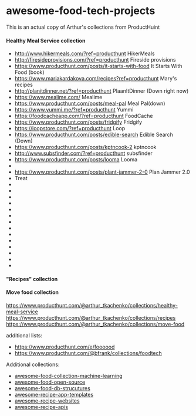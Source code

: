 # awesome-food-tech-projects

This is an actual copy of Arthur's collections from ProductHuint

#### Healthy Meal Service collection

- http://www.hikermeals.com/?ref=producthunt HikerMeals
- http://firesideprovisions.com/?ref=producthunt Fireside provisions
- https://www.producthunt.com/posts/it-starts-with-food It Starts With Food (book)
- https://www.mariakardakova.com/recipes?ref=producthunt Mary's recipes
- http://planitdinner.net/?ref=producthunt PlaanItDinner (Down right now)
- https://www.mealime.com/ Mealime
- https://www.producthunt.com/posts/meal-pal Meal Pal(down)
- https://www.yummi.me/?ref=producthunt Yummi
- https://foodcacheapp.com/?ref=producthunt FoodCache
- https://www.producthunt.com/posts/fridgify Fridgify
- https://loopstore.com/?ref=producthunt Loop
- https://www.producthunt.com/posts/edible-search Edible Search (Down)
- https://www.producthunt.com/posts/kptncook-2 kptncook
- http://www.subsfinder.com/?ref=producthunt subsfinder
- https://www.producthunt.com/posts/looma Looma
-
- https://www.producthunt.com/posts/plant-jammer-2-0 Plan Jammer 2.0
- Treat
-
-
-
-
-
-
-
-
-
-
-
-
-
-

#### "Recipes" collection

#### Move food collection

https://www.producthunt.com/@arthur_tkachenko/collections/healthy-meal-service
https://www.producthunt.com/@arthur_tkachenko/collections/recipes
https://www.producthunt.com/@arthur_tkachenko/collections/move-food

additional lists:
- https://www.producthunt.com/e/foooood
- https://www.producthunt.com/@bfrank/collections/foodtech


Additional collections:
- [awesome-food-collection-machine-learning](https://github.com/ChickenKyiv/awesome-food-collection-machine-learning)
- [awesome-food-open-source](https://github.com/ChickenKyiv/awesome-food-open-source)
- [awesome-food-db-strucutures](https://github.com/ChickenKyiv/awesome-food-db-strucutures)
- [awesome-recipe-app-templates](https://github.com/ChickenKyiv/awesome-recipe-app-templates)
- [awesome-recipe-websites](https://github.com/ChickenKyiv/awesome-recipe-websites)
- [awesome-recipe-apis](https://github.com/ChickenKyiv/awesome-recipe-apis)
